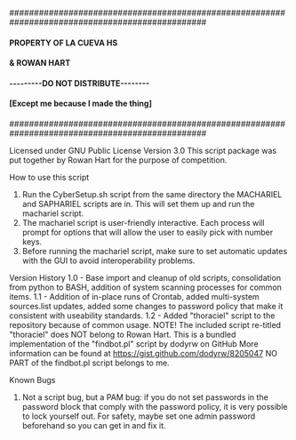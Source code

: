                                        
################################################################################################
####                            PROPERTY OF LA CUEVA HS                                     
####
####                                       & ROWAN HART                                     
####
####                            ---------DO NOT DISTRIBUTE--------                          
####
####                           [Except me because I made the thing]                         
####
################################################################################################

Licensed under GNU Public License Version 3.0
This script package was put together by Rowan Hart for the purpose of 
competition.


How to use this script
1. Run the CyberSetup.sh script from the same directory the MACHARIEL 
and SAPHARIEL scripts are in. This will set them up and run the 
machariel script.
2. The machariel script is user-friendly interactive. Each process will 
prompt for options that will allow the user to easily pick with number 
keys.
3. Before running the machariel script, make sure to set automatic 
updates with the GUI to avoid interoperability problems.

Version History
1.0 - Base import and cleanup of old scripts, consolidation from python 
to BASH, addition of system scanning processes for common items.
1.1 - Addition of in-place runs of Crontab, added multi-system 
sources.list updates, added some changes to password policy that make it 
consistent with useability standards.
1.2 - Added "thoraciel" script to the repository because of common usage.
NOTE!
The included script re-titled "thoraciel" does NOT belong to Rowan Hart. 
This is a bundled implementation of the "findbot.pl" script by dodyrw on GitHub
More information can be found at https://gist.github.com/dodyrw/8205047
NO PART of the findbot.pl script belongs to me.

Known Bugs
1. Not a script bug, but a PAM bug: if you do not set passwords in the 
password block that comply with the password policy, it is very possible 
to lock yourself out.
   For safety, maybe set one admin password beforehand so you can get in 
and fix it.
   

